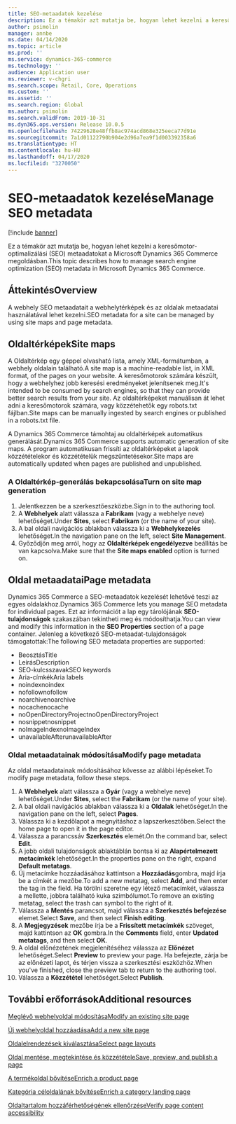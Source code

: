 ```yaml
---
title: SEO-metaadatok kezelése
description: Ez a témakör azt mutatja be, hogyan lehet kezelni a keresőmotor-optimalizálási (SEO) metaadatokat a Microsoft Dynamics 365 Commerce megoldásban.
author: psimolin
manager: annbe
ms.date: 04/14/2020
ms.topic: article
ms.prod: ''
ms.service: dynamics-365-commerce
ms.technology: ''
audience: Application user
ms.reviewer: v-chgri
ms.search.scope: Retail, Core, Operations
ms.custom: ''
ms.assetid: ''
ms.search.region: Global
ms.author: psimolin
ms.search.validFrom: 2019-10-31
ms.dyn365.ops.version: Release 10.0.5
ms.openlocfilehash: 74229628e48ffb8ac974acd868e325eeca77d91e
ms.sourcegitcommit: 7a1d01122790b904e2d96a7ea9f1d003392358a6
ms.translationtype: HT
ms.contentlocale: hu-HU
ms.lasthandoff: 04/17/2020
ms.locfileid: "3270050"
---
```

# <a name="manage-seo-metadata"></a><span data-ttu-id="8978b-103">SEO-metaadatok kezelése</span><span class="sxs-lookup"><span data-stu-id="8978b-103">Manage SEO metadata</span></span>


[!include [banner](includes/banner.md)]

<span data-ttu-id="8978b-104">Ez a témakör azt mutatja be, hogyan lehet kezelni a keresőmotor-optimalizálási (SEO) metaadatokat a Microsoft Dynamics 365 Commerce megoldásban.</span><span class="sxs-lookup"><span data-stu-id="8978b-104">This topic describes how to manage search engine optimization (SEO) metadata in Microsoft Dynamics 365 Commerce.</span></span>

## <a name="overview"></a><span data-ttu-id="8978b-105">Áttekintés</span><span class="sxs-lookup"><span data-stu-id="8978b-105">Overview</span></span>

<span data-ttu-id="8978b-106">A webhely SEO metaadatait a webhelytérképek és az oldalak metaadatai használatával lehet kezelni.</span><span class="sxs-lookup"><span data-stu-id="8978b-106">SEO metadata for a site can be managed by using site maps and page metadata.</span></span>
    
## <a name="site-maps"></a><span data-ttu-id="8978b-107">Oldaltérképek</span><span class="sxs-lookup"><span data-stu-id="8978b-107">Site maps</span></span>

<span data-ttu-id="8978b-108">A Oldaltérkép egy géppel olvasható lista, amely XML-formátumban, a webhely oldalain található.</span><span class="sxs-lookup"><span data-stu-id="8978b-108">A site map is a machine-readable list, in XML format, of the pages on your website.</span></span> <span data-ttu-id="8978b-109">A keresőmotorok számára készült, hogy a webhelyhez jobb keresési eredményeket jelenítsenek meg.</span><span class="sxs-lookup"><span data-stu-id="8978b-109">It's intended to be consumed by search engines, so that they can provide better search results from your site.</span></span> <span data-ttu-id="8978b-110">Az oldaltérképeket manuálisan át lehet adni a keresőmotorok számára, vagy közzétehetők egy robots.txt fájlban.</span><span class="sxs-lookup"><span data-stu-id="8978b-110">Site maps can be manually ingested by search engines or published in a robots.txt file.</span></span>

<span data-ttu-id="8978b-111">A Dynamics 365 Commerce támohtaj au oldaltérképek automatikus generálását.</span><span class="sxs-lookup"><span data-stu-id="8978b-111">Dynamics 365 Commerce supports automatic generation of site maps.</span></span> <span data-ttu-id="8978b-112">A program automatikusan frissíti az oldaltérképeket a lapok közzétételekor és közzétételük megszűntetésekor.</span><span class="sxs-lookup"><span data-stu-id="8978b-112">Site maps are automatically updated when pages are published and unpublished.</span></span>

### <a name="turn-on-site-map-generation"></a><span data-ttu-id="8978b-113">A Oldaltérkép-generálás bekapcsolása</span><span class="sxs-lookup"><span data-stu-id="8978b-113">Turn on site map generation</span></span>

1. <span data-ttu-id="8978b-114">Jelentkezzen be a szerkesztőeszközbe.</span><span class="sxs-lookup"><span data-stu-id="8978b-114">Sign in to the authoring tool.</span></span>
1. <span data-ttu-id="8978b-115">A **Webhelyek** alatt válassza a **Fabrikam** (vagy a webhelye neve) lehetőséget.</span><span class="sxs-lookup"><span data-stu-id="8978b-115">Under **Sites**, select **Fabrikam** (or the name of your site).</span></span>
1. <span data-ttu-id="8978b-116">A bal oldali navigációs ablakban válassza ki a **Webhelykezelés** lehetőséget.</span><span class="sxs-lookup"><span data-stu-id="8978b-116">In the navigation pane on the left, select **Site Management**.</span></span>
1. <span data-ttu-id="8978b-117">Győződjön meg arról, hogy az **Oldaltérképek engedélyezve** beállítás be van kapcsolva.</span><span class="sxs-lookup"><span data-stu-id="8978b-117">Make sure that the **Site maps enabled** option is turned on.</span></span>

## <a name="page-metadata"></a><span data-ttu-id="8978b-118">Oldal metaadatai</span><span class="sxs-lookup"><span data-stu-id="8978b-118">Page metadata</span></span>

<span data-ttu-id="8978b-119">Dynamics 365 Commerce a SEO-metaadatok kezelését lehetővé teszi az egyes oldalakhoz.</span><span class="sxs-lookup"><span data-stu-id="8978b-119">Dynamics 365 Commerce lets you manage SEO metadata for individual pages.</span></span> <span data-ttu-id="8978b-120">Ezt az információt a lap egy tárolójának **SEO-tulajdonságok** szakaszában tekintheti meg és módosíthatja.</span><span class="sxs-lookup"><span data-stu-id="8978b-120">You can view and modify this information in the **SEO Properties** section of a page container.</span></span> <span data-ttu-id="8978b-121">Jelenleg a következő SEO-metaadat-tulajdonságok támogatottak:</span><span class="sxs-lookup"><span data-stu-id="8978b-121">The following SEO metadata properties are supported:</span></span>

- <span data-ttu-id="8978b-122">Beosztás</span><span class="sxs-lookup"><span data-stu-id="8978b-122">Title</span></span>
- <span data-ttu-id="8978b-123">Leírás</span><span class="sxs-lookup"><span data-stu-id="8978b-123">Description</span></span>
- <span data-ttu-id="8978b-124">SEO-kulcsszavak</span><span class="sxs-lookup"><span data-stu-id="8978b-124">SEO keywords</span></span>
- <span data-ttu-id="8978b-125">Aria-címkék</span><span class="sxs-lookup"><span data-stu-id="8978b-125">Aria labels</span></span>
- <span data-ttu-id="8978b-126">noindex</span><span class="sxs-lookup"><span data-stu-id="8978b-126">noindex</span></span>
- <span data-ttu-id="8978b-127">nofollow</span><span class="sxs-lookup"><span data-stu-id="8978b-127">nofollow</span></span>
- <span data-ttu-id="8978b-128">noarchive</span><span class="sxs-lookup"><span data-stu-id="8978b-128">noarchive</span></span>
- <span data-ttu-id="8978b-129">nocache</span><span class="sxs-lookup"><span data-stu-id="8978b-129">nocache</span></span>
- <span data-ttu-id="8978b-130">noOpenDirectoryProject</span><span class="sxs-lookup"><span data-stu-id="8978b-130">noOpenDirectoryProject</span></span>
- <span data-ttu-id="8978b-131">nosnippet</span><span class="sxs-lookup"><span data-stu-id="8978b-131">nosnippet</span></span>
- <span data-ttu-id="8978b-132">noImageIndex</span><span class="sxs-lookup"><span data-stu-id="8978b-132">noImageIndex</span></span>
- <span data-ttu-id="8978b-133">unavailableAfter</span><span class="sxs-lookup"><span data-stu-id="8978b-133">unavailableAfter</span></span>

### <a name="modify-page-metadata"></a><span data-ttu-id="8978b-134">Oldal metaadatainak módosítása</span><span class="sxs-lookup"><span data-stu-id="8978b-134">Modify page metadata</span></span>

<span data-ttu-id="8978b-135">Az oldal metaadatainak módosításához kövesse az alábbi lépéseket.</span><span class="sxs-lookup"><span data-stu-id="8978b-135">To modify page metadata, follow these steps.</span></span>

1. <span data-ttu-id="8978b-136">A **Webhelyek** alatt válassza a **Gyár** (vagy a webhelye neve) lehetőséget.</span><span class="sxs-lookup"><span data-stu-id="8978b-136">Under **Sites**, select the **Fabrikam** (or the name of your site).</span></span>
1. <span data-ttu-id="8978b-137">A bal oldali navigációs ablakban válassza ki a **Oldalak** lehetőséget.</span><span class="sxs-lookup"><span data-stu-id="8978b-137">In the navigation pane on the left, select **Pages**.</span></span>
1. <span data-ttu-id="8978b-138">Válassza ki a kezdőlapot a megnyitáshoz a lapszerkesztőben.</span><span class="sxs-lookup"><span data-stu-id="8978b-138">Select the home page to open it in the page editor.</span></span>
1. <span data-ttu-id="8978b-139">Válassza a parancssáv **Szerkesztés** elemét.</span><span class="sxs-lookup"><span data-stu-id="8978b-139">On the command bar, select **Edit**.</span></span>
1. <span data-ttu-id="8978b-140">A jobb oldali tulajdonságok ablaktáblán bontsa ki az **Alapértelmezett metacímkék** lehetőséget.</span><span class="sxs-lookup"><span data-stu-id="8978b-140">In the properties pane on the right, expand **Default metatags**.</span></span>
1. <span data-ttu-id="8978b-141">Új metacímke hozzáadásához kattintson a **Hozzáadás**gombra, majd írja be a címkét a mezőbe.</span><span class="sxs-lookup"><span data-stu-id="8978b-141">To add a new metatag, select **Add**, and then enter the tag in the field.</span></span> <span data-ttu-id="8978b-142">Ha törölni szeretne egy létező metacímkét, válassza a mellette, jobbra található kuka szimbólumot.</span><span class="sxs-lookup"><span data-stu-id="8978b-142">To remove an existing metatag, select the trash can symbol to the right of it.</span></span>
1. <span data-ttu-id="8978b-143">Válassza a **Mentés** parancsot, majd válassza a **Szerkesztés befejezése** elemet.</span><span class="sxs-lookup"><span data-stu-id="8978b-143">Select **Save**, and then select **Finish editing**.</span></span>
1. <span data-ttu-id="8978b-144">A **Megjegyzések** mezőbe írja be a **Frissített metacímkék** szöveget, majd kattintson az **OK** gombra.</span><span class="sxs-lookup"><span data-stu-id="8978b-144">In the **Comments** field, enter **Updated metatags**, and then select **OK**.</span></span>
1. <span data-ttu-id="8978b-145">A oldal előnézetének megjelenítéséhez válassza az **Előnézet** lehetőséget.</span><span class="sxs-lookup"><span data-stu-id="8978b-145">Select **Preview** to preview your page.</span></span> <span data-ttu-id="8978b-146">Ha befejezte, zárja be az előnézeti lapot, és térjen vissza a szerkesztési eszközhöz.</span><span class="sxs-lookup"><span data-stu-id="8978b-146">When you've finished, close the preview tab to return to the authoring tool.</span></span>
1. <span data-ttu-id="8978b-147">Válassza a **Közzététel** lehetőséget.</span><span class="sxs-lookup"><span data-stu-id="8978b-147">Select **Publish**.</span></span>

## <a name="additional-resources"></a><span data-ttu-id="8978b-148">További erőforrások</span><span class="sxs-lookup"><span data-stu-id="8978b-148">Additional resources</span></span>

[<span data-ttu-id="8978b-149">Meglévő webhelyoldal módosítása</span><span class="sxs-lookup"><span data-stu-id="8978b-149">Modify an existing site page</span></span>](modify-existing-page.md)

[<span data-ttu-id="8978b-150">Új webhelyoldal hozzáadása</span><span class="sxs-lookup"><span data-stu-id="8978b-150">Add a new site page</span></span>](add-new-page.md)

[<span data-ttu-id="8978b-151">Oldalelrendezések kiválasztása</span><span class="sxs-lookup"><span data-stu-id="8978b-151">Select page layouts</span></span>](select-page-layouts.md)

[<span data-ttu-id="8978b-152">Oldal mentése, megtekintése és közzététele</span><span class="sxs-lookup"><span data-stu-id="8978b-152">Save, preview, and publish a page</span></span>](save-preview-publish-page.md)

[<span data-ttu-id="8978b-153">A termékoldal bővítése</span><span class="sxs-lookup"><span data-stu-id="8978b-153">Enrich a product page</span></span>](enrich-product-page.md)

[<span data-ttu-id="8978b-154">Kategória céloldalának bővítése</span><span class="sxs-lookup"><span data-stu-id="8978b-154">Enrich a category landing page</span></span>](enrich-category-page.md)

[<span data-ttu-id="8978b-155">Oldaltartalom hozzáférhetőségének ellenőrzése</span><span class="sxs-lookup"><span data-stu-id="8978b-155">Verify page content accessibility</span></span>](verify-accessibility.md)
